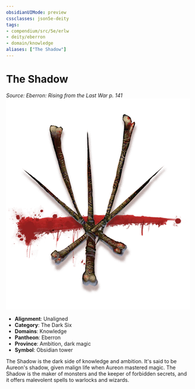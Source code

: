 ```yaml
---
obsidianUIMode: preview
cssclasses: json5e-deity
tags:
- compendium/src/5e/erlw
- deity/eberron
- domain/knowledge
aliases: ["The Shadow"]
---
```

# The Shadow
*Source: Eberron: Rising from the Last War p. 141* 
![The Dark Six](https://raw.githubusercontent.com/5etools-mirror-3/5etools-img/main/deities/ERLW/The%20Dark%20Six.webp#symbol)

- **Alignment**: Unaligned
- **Category**: The Dark Six
- **Domains**: Knowledge
- **Pantheon**: Eberron
- **Province**: Ambition, dark magic
- **Symbol**: Obsidian tower

The Shadow is the dark side of knowledge and ambition. It's said to be Aureon's shadow, given malign life when Aureon mastered magic. The Shadow is the maker of monsters and the keeper of forbidden secrets, and it offers malevolent spells to warlocks and wizards.
